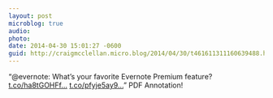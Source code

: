 ```yaml
---
layout: post
microblog: true
audio: 
photo: 
date: 2014-04-30 15:01:27 -0600
guid: http://craigmcclellan.micro.blog/2014/04/30/t461611311160639488.html
---
```

“@evernote: What’s your favorite Evernote Premium feature? [t.co/ha8tGOHFf...](http://t.co/ha8tGOHFfb) [t.co/pfyje5ay9...](http://t.co/pfyje5ay91)” PDF Annotation!

